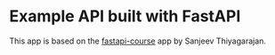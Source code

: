 # Example API built with FastAPI

This app is based on the [fastapi-course](https://github.com/Sanjeev-Thiyagarajan/fastapi-course) app by Sanjeev Thiyagarajan.
